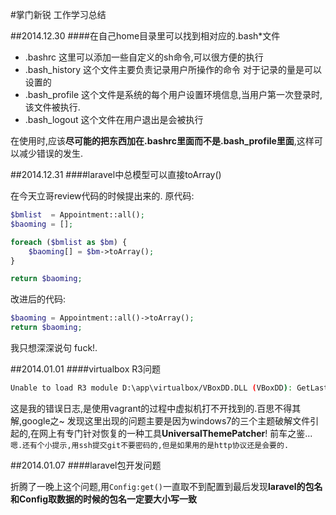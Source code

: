 ﻿#掌门新锐 工作学习总结

##2014.12.30
####在自己home目录里可以找到相对应的.bash*文件

- .bashrc 这里可以添加一些自定义的sh命令,可以很方便的执行
- .bash_history 这个文件主要负责记录用户所操作的命令 对于记录的量是可以设置的
- .bash_profile 这个文件是系统的每个用户设置环境信息,当用户第一次登录时,该文件被执行.
- .bash_logout 这个文件在用户退出是会被执行

在使用时,应该**尽可能的把东西加在.bashrc里面而不是.bash_profile里面**,这样可以减少错误的发生.

##2014.12.31
####laravel中总模型可以直接toArray()

在今天立哥review代码的时候提出来的.
原代码:
```php
$bmlist  = Appointment::all();
$baoming = [];

foreach ($bmlist as $bm) {
    $baoming[] = $bm->toArray();
}

return $baoming;
```
改进后的代码:
```php
$baoming = Appointment::all()->toArray();
return $baoming;
```
我只想深深说句 fuck!.

##2014.01.01
####virtualbox R3问题

```bash
Unable to load R3 module D:\app\virtualbox/VBoxDD.DLL (VBoxDD): GetLastError=1790 (VERR_UNRESOLVED_ERROR).
```
这是我的错误日志,是使用vagrant的过程中虚拟机打不开找到的.百思不得其解,google之~
发现这里出现的问题主要是因为windows7的三个主题破解文件引起的,在网上有专门针对恢复的一种工具**UniversalThemePatcher**! 前车之鉴...
``嗯.还有个小提示,用ssh提交git不要密码的,但是如果用的是http协议还是会要的.``

##2014.01.07
####laravel包开发问题

折腾了一晚上这个问题,用``Config:get()``一直取不到配置到最后发现**laravel的包名和Config取数据的时候的包名一定要大小写一致**